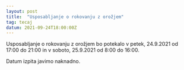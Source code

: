```yaml
---
layout: post
title:  "Usposabljanje o rokovanju z orožjem"
tag: tecaj
datum: 2021-09-24T18:00:00Z
---
```


Usposabljanje o rokovanju z orožjem bo potekalo v petek, 24.9.2021 od 17:00 do 21:00 in
v soboto, 25.9.2021 od 8:00 do 16:00.

Datum izpita javimo naknadno.
